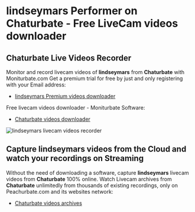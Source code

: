 # lindseymars Performer on Chaturbate - Free LiveCam videos downloader

## Chaturbate Live Videos Recorder

Monitor and record livecam videos of **lindseymars** from **Chaturbate** with Moniturbate.com
Get a premium trial for free by just and only registering with your Email address:
* [lindseymars Premium videos downloader](https://moniturbate.com/request-demo-licence-key.html)

Free livecam videos downloader - Moniturbate Software:
* [Chaturbate videos downloader](https://moniturbate.com/moniturbate-download-software.html)

![lindseymars livecam videos recorder](https://peachurnet.com/templates/moniturbate-software.png)


## Capture lindseymars videos from the Cloud and watch your recordings on Streaming

Without the need of downloading a software, capture **lindseymars** livecam videos from **Chaturbate** 100% online.
Watch Livecam archives from **Chaturbate** unlimitedly from thousands of existing recordings, only on Peachurbate.com and its websites network:
* [Chaturbate videos archives](https://peachurnet.com/)